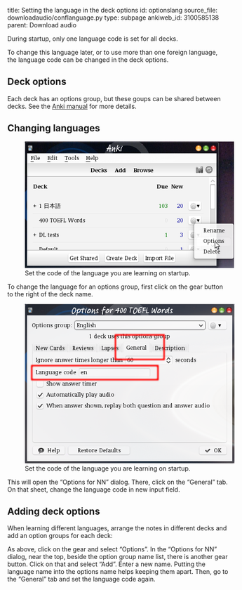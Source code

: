 title: Setting the language in the deck options
id: optionslang
source_file: downloadaudio/conflanguage.py
type: subpage
ankiweb_id: 3100585138
parent: Download audio

During startup, only one language code is set for all decks.

To change this language later, or to use more than one foreign
language, the language code can be changed in the deck options.

## Deck options

Each deck has an options group,
but these goups can be shared between decks. See the
[Anki manual](http://ankisrs.net/docs/manual.html#deckoptions) for
more details.

## Changing languages

<figure style="width:477px;"><img src="images/click_on_gear.png"
alt="Dialog: Set language: ">
<figcaption>Set the code of the language you are learning on
startup.</figcaption>
</figure>
To change the language for an options group, first click on the gear
button to the right of the deck name.
<figure style="width:478px;"><img src="images/options_for.png"
alt="Dialog: Set language: ">
<figcaption>Set the code of the language you are learning on
startup.</figcaption>
</figure>
This will open the “Options for NN” dialog. There, click on the
“General” tab. On that sheet, change the language code in new input
field.


## Adding deck options

When learning different languages, arrange the notes in different
decks and add an option groups for each deck:

As above, click on the gear and select “Options”. In the “Options for
NN” dialog, near the top, beside the option group name list, there is
another gear button. Click on that and select “Add”. Enter a new
name. Putting the language name into the options name helps keeping
them apart. Then, go to the “General” tab and set the language code
again.
